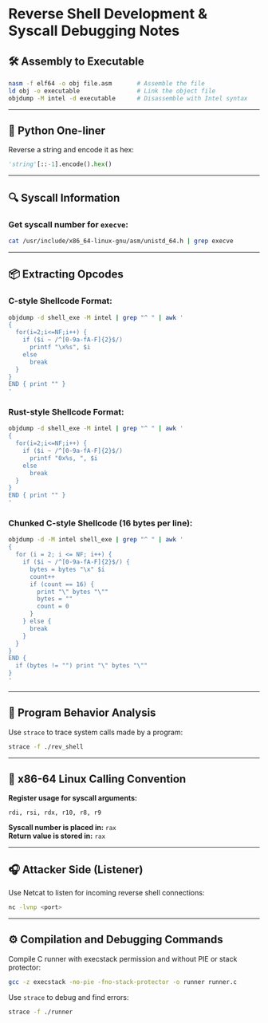 # Reverse Shell Development & Syscall Debugging Notes

## 🛠️ Assembly to Executable

```bash
nasm -f elf64 -o obj file.asm       # Assemble the file
ld obj -o executable                # Link the object file
objdump -M intel -d executable      # Disassemble with Intel syntax
```

---

## 🐍 Python One-liner

Reverse a string and encode it as hex:

```python
'string'[::-1].encode().hex()
```

---

## 🔍 Syscall Information

### Get syscall number for `execve`:

```bash
cat /usr/include/x86_64-linux-gnu/asm/unistd_64.h | grep execve
```

---

## 📦 Extracting Opcodes

### C-style Shellcode Format:

```bash
objdump -d shell_exe -M intel | grep "^ " | awk '
{
  for(i=2;i<=NF;i++) {
    if ($i ~ /^[0-9a-fA-F]{2}$/)
      printf "\x%s", $i
    else
      break
  }
}
END { print "" }
'
```

### Rust-style Shellcode Format:

```bash
objdump -d shell_exe -M intel | grep "^ " | awk '
{
  for(i=2;i<=NF;i++) {
    if ($i ~ /^[0-9a-fA-F]{2}$/)
      printf "0x%s, ", $i
    else
      break
  }
}
END { print "" }
'
```

### Chunked C-style Shellcode (16 bytes per line):

```bash
objdump -d -M intel shell_exe | grep "^ " | awk '
{
  for (i = 2; i <= NF; i++) {
    if ($i ~ /^[0-9a-fA-F]{2}$/) {
      bytes = bytes "\x" $i
      count++
      if (count == 16) {
        print "\" bytes "\""
        bytes = ""
        count = 0
      }
    } else {
      break
    }
  }
}
END {
  if (bytes != "") print "\" bytes "\""
}
'
```

---

## 🔬 Program Behavior Analysis

Use `strace` to trace system calls made by a program:

```bash
strace -f ./rev_shell
```

---

## 🧠 x86-64 Linux Calling Convention

**Register usage for syscall arguments:**

```
rdi, rsi, rdx, r10, r8, r9
```

**Syscall number is placed in:** `rax`  
**Return value is stored in:** `rax`

---

## 🎧 Attacker Side (Listener)

Use Netcat to listen for incoming reverse shell connections:

```bash
nc -lvnp <port>
```

---

## ⚙️ Compilation and Debugging Commands

Compile C runner with execstack permission and without PIE or stack protector:

```bash
gcc -z execstack -no-pie -fno-stack-protector -o runner runner.c
```

Use `strace` to debug and find errors:

```bash
strace -f ./runner
```

